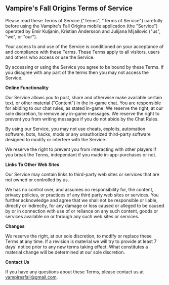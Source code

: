 ## Vampire's Fall Origins Terms of Service

Please read these Terms of Service ("Terms", "Terms of Service") carefully before using the Vampire's Fall Origins mobile application (the "Service") operated by Emir Kuljanin, Kristian Andersson and Julijana Mijailovic ("us", "we", or "our").

Your access to and use of the Service is conditioned on your acceptance of and compliance with these Terms. These Terms apply to all visitors, users and others who access or use the Service.

By accessing or using the Service you agree to be bound by these Terms. If you disagree with any part of the terms then you may not access the Service.

**Online Functionality**

Our Service allows you to post, share and otherwise make available certain text, or other material ("Content") in the in-game chat. You are responsible for abiding to our chat rules, as stated in-game. We reserve the right, at our sole discretion, to remove any in-game messages. We reserve the right to prevent you from writing messages if you do not abide by the Chat Rules.

By using our Service, you may not use cheats, exploits, automation software, bots, hacks, mods or any unauthorized third-party software designed to modify or interfere with the Service.

We reserve the right to prevent you from interacting with other players if you break the Terms, independant if you made in-app-purchases or not.

**Links To Other Web Sites**

Our Service may contain links to third-party web sites or services that are not owned or controlled by us.

We has no control over, and assumes no responsibility for, the content, privacy policies, or practices of any third party web sites or services. You further acknowledge and agree that we shall not be responsible or liable, directly or indirectly, for any damage or loss caused or alleged to be caused by or in connection with use of or reliance on any such content, goods or services available on or through any such web sites or services.

**Changes**

We reserve the right, at our sole discretion, to modify or replace these Terms at any time. If a revision is material we will try to provide at least 7 days' notice prior to any new terms taking effect. What constitutes a material change will be determined at our sole discretion.

**Contact Us**

If you have any questions about these Terms, please contact us at vampiresfall@gmail.com.
